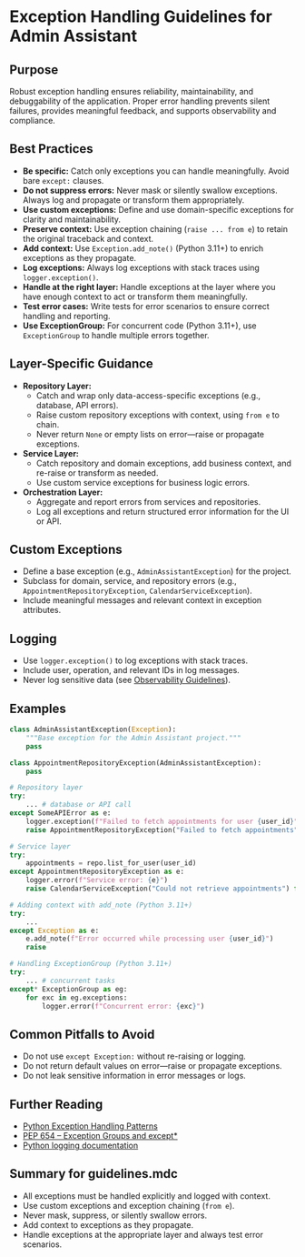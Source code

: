 # Exception Handling Guidelines for Admin Assistant

## Purpose
Robust exception handling ensures reliability, maintainability, and debuggability of the application. Proper error handling prevents silent failures, provides meaningful feedback, and supports observability and compliance.

## Best Practices
- **Be specific:** Catch only exceptions you can handle meaningfully. Avoid bare `except:` clauses.
- **Do not suppress errors:** Never mask or silently swallow exceptions. Always log and propagate or transform them appropriately.
- **Use custom exceptions:** Define and use domain-specific exceptions for clarity and maintainability.
- **Preserve context:** Use exception chaining (`raise ... from e`) to retain the original traceback and context.
- **Add context:** Use `Exception.add_note()` (Python 3.11+) to enrich exceptions as they propagate.
- **Log exceptions:** Always log exceptions with stack traces using `logger.exception()`.
- **Handle at the right layer:** Handle exceptions at the layer where you have enough context to act or transform them meaningfully.
- **Test error cases:** Write tests for error scenarios to ensure correct handling and reporting.
- **Use ExceptionGroup:** For concurrent code (Python 3.11+), use `ExceptionGroup` to handle multiple errors together.

## Layer-Specific Guidance
- **Repository Layer:**
  - Catch and wrap only data-access-specific exceptions (e.g., database, API errors).
  - Raise custom repository exceptions with context, using `from e` to chain.
  - Never return `None` or empty lists on error—raise or propagate exceptions.
- **Service Layer:**
  - Catch repository and domain exceptions, add business context, and re-raise or transform as needed.
  - Use custom service exceptions for business logic errors.
- **Orchestration Layer:**
  - Aggregate and report errors from services and repositories.
  - Log all exceptions and return structured error information for the UI or API.

## Custom Exceptions
- Define a base exception (e.g., `AdminAssistantException`) for the project.
- Subclass for domain, service, and repository errors (e.g., `AppointmentRepositoryException`, `CalendarServiceException`).
- Include meaningful messages and relevant context in exception attributes.

## Logging
- Use `logger.exception()` to log exceptions with stack traces.
- Include user, operation, and relevant IDs in log messages.
- Never log sensitive data (see [Observability Guidelines](observability.md)).

## Examples
```python
class AdminAssistantException(Exception):
    """Base exception for the Admin Assistant project."""
    pass

class AppointmentRepositoryException(AdminAssistantException):
    pass

# Repository layer
try:
    ... # database or API call
except SomeAPIError as e:
    logger.exception(f"Failed to fetch appointments for user {user_id}")
    raise AppointmentRepositoryException("Failed to fetch appointments") from e

# Service layer
try:
    appointments = repo.list_for_user(user_id)
except AppointmentRepositoryException as e:
    logger.error(f"Service error: {e}")
    raise CalendarServiceException("Could not retrieve appointments") from e

# Adding context with add_note (Python 3.11+)
try:
    ...
except Exception as e:
    e.add_note(f"Error occurred while processing user {user_id}")
    raise

# Handling ExceptionGroup (Python 3.11+)
try:
    ... # concurrent tasks
except* ExceptionGroup as eg:
    for exc in eg.exceptions:
        logger.error(f"Concurrent error: {exc}")
```

## Common Pitfalls to Avoid
- Do not use `except Exception:` without re-raising or logging.
- Do not return default values on error—raise or propagate exceptions.
- Do not leak sensitive information in error messages or logs.

## Further Reading
- [Python Exception Handling Patterns](https://jerrynsh.com/python-exception-handling-patterns-and-best-practices/)
- [PEP 654 – Exception Groups and except*](https://peps.python.org/pep-0654/)
- [Python logging documentation](https://docs.python.org/3/library/logging.html)

## Summary for guidelines.mdc
- All exceptions must be handled explicitly and logged with context.
- Use custom exceptions and exception chaining (`from e`).
- Never mask, suppress, or silently swallow errors.
- Add context to exceptions as they propagate.
- Handle exceptions at the appropriate layer and always test error scenarios. 